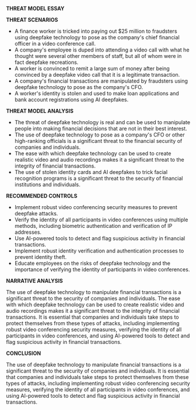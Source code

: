 **THREAT MODEL ESSAY**

**THREAT SCENARIOS**

* A finance worker is tricked into paying out $25 million to fraudsters using deepfake technology to pose as the company's chief financial officer in a video conference call.
* A company's employee is duped into attending a video call with what he thought were several other members of staff, but all of whom were in fact deepfake recreations.
* A worker is convinced to remit a large sum of money after being convinced by a deepfake video call that it is a legitimate transaction.
* A company's financial transactions are manipulated by fraudsters using deepfake technology to pose as the company's CFO.
* A worker's identity is stolen and used to make loan applications and bank account registrations using AI deepfakes.

**THREAT MODEL ANALYSIS**

* The threat of deepfake technology is real and can be used to manipulate people into making financial decisions that are not in their best interest.
* The use of deepfake technology to pose as a company's CFO or other high-ranking officials is a significant threat to the financial security of companies and individuals.
* The ease with which deepfake technology can be used to create realistic video and audio recordings makes it a significant threat to the integrity of financial transactions.
* The use of stolen identity cards and AI deepfakes to trick facial recognition programs is a significant threat to the security of financial institutions and individuals.

**RECOMMENDED CONTROLS**

* Implement robust video conferencing security measures to prevent deepfake attacks.
* Verify the identity of all participants in video conferences using multiple methods, including biometric authentication and verification of IP addresses.
* Use AI-powered tools to detect and flag suspicious activity in financial transactions.
* Implement robust identity verification and authentication processes to prevent identity theft.
* Educate employees on the risks of deepfake technology and the importance of verifying the identity of participants in video conferences.

**NARRATIVE ANALYSIS**

The use of deepfake technology to manipulate financial transactions is a significant threat to the security of companies and individuals. The ease with which deepfake technology can be used to create realistic video and audio recordings makes it a significant threat to the integrity of financial transactions. It is essential that companies and individuals take steps to protect themselves from these types of attacks, including implementing robust video conferencing security measures, verifying the identity of all participants in video conferences, and using AI-powered tools to detect and flag suspicious activity in financial transactions.

**CONCLUSION**

The use of deepfake technology to manipulate financial transactions is a significant threat to the security of companies and individuals. It is essential that companies and individuals take steps to protect themselves from these types of attacks, including implementing robust video conferencing security measures, verifying the identity of all participants in video conferences, and using AI-powered tools to detect and flag suspicious activity in financial transactions.

